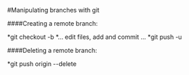 #Manipulating branches with git

####Creating a remote branch:

*git checkout -b <branchName>
*... edit files, add and commit ...
*git push -u <branchName>


####Deleting a remote branch:

*git push origin --delete <branchName>
